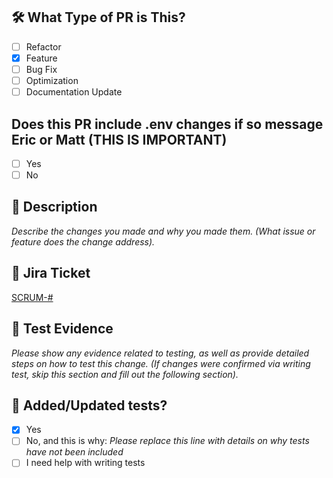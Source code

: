 ## 🛠️ What Type of PR is This?

- [ ] Refactor
- [x] Feature
- [ ] Bug Fix
- [ ] Optimization
- [ ] Documentation Update

## Does this PR include .env changes if so message Eric or Matt (THIS IS IMPORTANT)

- [ ] Yes
- [ ] No

## 📄 Description

_Describe the changes you made and why you made them. (What issue or feature does the change address)._

## 🔗 Jira Ticket

[SCRUM-#](https://swe4103-pm-board.atlassian.net/browse/SCRUM-#)

## 🧾 Test Evidence

_Please show any evidence related to testing, as well as provide detailed steps on how
to test this change. (If changes were confirmed via writing test, skip this section and fill
out the following section)._

## 🧪 Added/Updated tests?

- [x] Yes
- [ ] No, and this is why: _Please replace this line with details on why tests have not been included_
- [ ] I need help with writing tests
